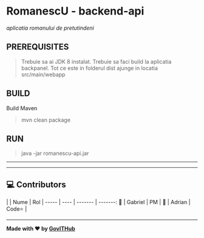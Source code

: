 # RomanescU - backend-api
_aplicatia romanului de pretutindeni_

## PREREQUISITES

> Trebuie sa ai JDK 8 instalat.
> Trebuie sa faci build la aplicatia backpanel.
> Tot ce este in folderul dist ajunge in locatia src/main/webapp

## BUILD

Build Maven

> mvn clean package

## RUN

> java -jar romanescu-api.jar



------
------

## :computer: Contributors

|    | Nume | Rol | 
----- | ---- | ------- | -------:
:boy:  |  Gabriel  | PM | 
:boy:  |  Adrian  | Code:star: | 

----------

**Made with :heart: by [GovITHub](http://ithub.gov.ro)**
